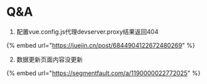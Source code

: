 # Q&A

1. 配置vue.config.js代理devserver.proxy结果返回404

{% embed url="https://juejin.cn/post/6844904122672480269" %}

2. 数据更新页面内容没更新

{% embed url="https://segmentfault.com/a/1190000022772025" %}




